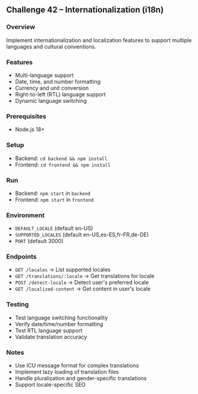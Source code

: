 ## Challenge 42 – Internationalization (i18n)

### Overview
Implement internationalization and localization features to support multiple languages and cultural conventions.

### Features
- Multi-language support
- Date, time, and number formatting
- Currency and unit conversion
- Right-to-left (RTL) language support
- Dynamic language switching

### Prerequisites
- Node.js 18+

### Setup
- Backend: `cd backend && npm install`
- Frontend: `cd frontend && npm install`

### Run
- Backend: `npm start` in `backend`
- Frontend: `npm start` in `frontend`

### Environment
- `DEFAULT_LOCALE` (default en-US)
- `SUPPORTED_LOCALES` (default en-US,es-ES,fr-FR,de-DE)
- `PORT` (default 3000)

### Endpoints
- `GET /locales` → List supported locales
- `GET /translations/:locale` → Get translations for locale
- `POST /detect-locale` → Detect user's preferred locale
- `GET /localized-content` → Get content in user's locale

### Testing
- Test language switching functionality
- Verify date/time/number formatting
- Test RTL language support
- Validate translation accuracy

### Notes
- Use ICU message format for complex translations
- Implement lazy loading of translation files
- Handle pluralization and gender-specific translations
- Support locale-specific SEO